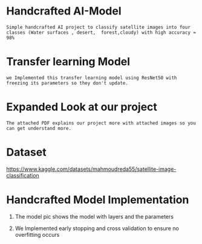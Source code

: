 # Handcrafted AI-Model
    Simple handcrafted AI project to classify satellite images into four classes (Water surfaces , desert,  forest,cloudy) with high accuracy ≈ 98%



# Transfer learning Model 
    we Implemented this transfer learning model using ResNet50 with freezing its parameters so they don't update.


# Expanded Look at our project
    The attached PDF explains our project more with attached images so you can get understand more.
    

# Dataset
   https://www.kaggle.com/datasets/mahmoudreda55/satellite-image-classification




# Handcrafted Model Implementation 

   1. The model pic shows the model with layers and the parameters

   2. We Implemented early stopping and cross validation to ensure no overfitting occurs 
